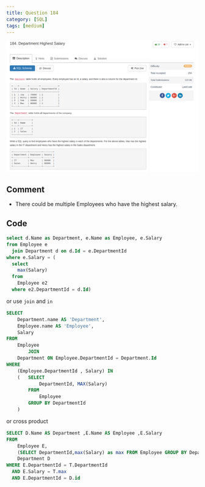 ```yaml
---
title: Question 184
category: [SQL]
tags: [medium]
---
```


![Description](../Assets/Figure/question184.png)


## Comment

- There could be multiple Employees who have the highest salary.


## Code

```sql
select d.Name as Department, e.Name as Employee, e.Salary
from Employee e
  join Department d on d.Id = e.DepartmentId
where e.Salary = (
  select
    max(Salary)
  from
    Employee e2
  where e2.DepartmentId = d.Id)

```

or use `join` and `in`

```sql
SELECT
    Department.name AS 'Department',
    Employee.name AS 'Employee',
    Salary
FROM
    Employee
        JOIN
    Department ON Employee.DepartmentId = Department.Id
WHERE
    (Employee.DepartmentId , Salary) IN
    (   SELECT
            DepartmentId, MAX(Salary)
        FROM
            Employee
        GROUP BY DepartmentId
    )
```

or cross product

```sql
SELECT D.Name AS Department ,E.Name AS Employee ,E.Salary
FROM
	Employee E,
	(SELECT DepartmentId,max(Salary) as max FROM Employee GROUP BY DepartmentId) T,
	Department D
WHERE E.DepartmentId = T.DepartmentId
  AND E.Salary = T.max
  AND E.DepartmentId = D.id
```
